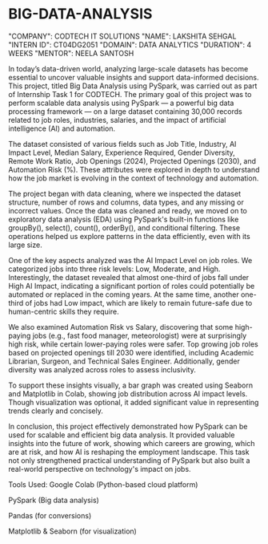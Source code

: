 # BIG-DATA-ANALYSIS
"COMPANY": CODTECH IT SOLUTIONS
"NAME": LAKSHITA SEHGAL
"INTERN ID": CT04DG2051
"DOMAIN": DATA ANALYTICS
"DURATION": 4 WEEKS
"MENTOR": NEELA SANTOSH

In today’s data-driven world, analyzing large-scale datasets has become essential to uncover valuable insights and support data-informed decisions. This project, titled Big Data Analysis using PySpark, was carried out as part of Internship Task 1 for CODTECH. The primary goal of this project was to perform scalable data analysis using PySpark — a powerful big data processing framework — on a large dataset containing 30,000 records related to job roles, industries, salaries, and the impact of artificial intelligence (AI) and automation.

The dataset consisted of various fields such as Job Title, Industry, AI Impact Level, Median Salary, Experience Required, Gender Diversity, Remote Work Ratio, Job Openings (2024), Projected Openings (2030), and Automation Risk (%). These attributes were explored in depth to understand how the job market is evolving in the context of technology and automation.

The project began with data cleaning, where we inspected the dataset structure, number of rows and columns, data types, and any missing or incorrect values. Once the data was cleaned and ready, we moved on to exploratory data analysis (EDA) using PySpark's built-in functions like groupBy(), select(), count(), orderBy(), and conditional filtering. These operations helped us explore patterns in the data efficiently, even with its large size.

One of the key aspects analyzed was the AI Impact Level on job roles. We categorized jobs into three risk levels: Low, Moderate, and High. Interestingly, the dataset revealed that almost one-third of jobs fall under High AI Impact, indicating a significant portion of roles could potentially be automated or replaced in the coming years. At the same time, another one-third of jobs had Low impact, which are likely to remain future-safe due to human-centric skills they require.

We also examined Automation Risk vs Salary, discovering that some high-paying jobs (e.g., fast food manager, meteorologist) were at surprisingly high risk, while certain lower-paying roles were safer. Top growing job roles based on projected openings till 2030 were identified, including Academic Librarian, Surgeon, and Technical Sales Engineer. Additionally, gender diversity was analyzed across roles to assess inclusivity.

To support these insights visually, a bar graph was created using Seaborn and Matplotlib in Colab, showing job distribution across AI impact levels. Though visualization was optional, it added significant value in representing trends clearly and concisely.

In conclusion, this project effectively demonstrated how PySpark can be used for scalable and efficient big data analysis. It provided valuable insights into the future of work, showing which careers are growing, which are at risk, and how AI is reshaping the employment landscape. This task not only strengthened practical understanding of PySpark but also built a real-world perspective on technology's impact on jobs.

 Tools Used:
Google Colab (Python-based cloud platform)

PySpark (Big data analysis)

Pandas (for conversions)

Matplotlib & Seaborn (for visualization)
